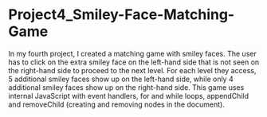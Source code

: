 # Project4_Smiley-Face-Matching-Game
In my fourth project, I created a matching game with smiley faces.  The user has to click on the extra smiley face on the left-hand side that is not seen on the right-hand side to proceed to the next level.  For each level they access, 5 additional smiley faces show up on the left-hand side, while only 4 additional smiley faces show up on the right-hand side. This game uses internal JavaScript with event handlers, for and while loops, appendChild and removeChild (creating and removing nodes in the document).
